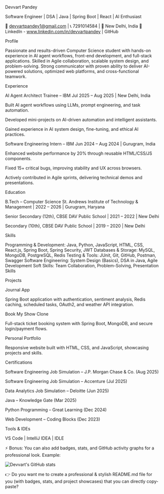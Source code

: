 Devvart Pandey

Software Engineer | DSA | Java | Spring Boot | React | AI Enthusiast

📧 devvartpandey1@gmail.com
 | 📞 7291014584 | 📍 New Delhi, India
🔗 LinkedIn - www.linkedin.com/in/devvartpandey
 | GitHub

Profile

Passionate and results-driven Computer Science student with hands-on experience in AI agent workflows, front-end development, and full-stack applications. Skilled in Agile collaboration, scalable system design, and problem-solving. Strong communicator with proven ability to deliver AI-powered solutions, optimized web platforms, and cross-functional teamwork.

Experience

AI Agent Architect Trainee – IBM
Jul 2025 – Aug 2025 | New Delhi, India

Built AI agent workflows using LLMs, prompt engineering, and task automation.

Developed mini-projects on AI-driven automation and intelligent assistants.

Gained experience in AI system design, fine-tuning, and ethical AI practices.

Software Engineering Intern – IBM
Jun 2024 – Aug 2024 | Gurugram, India

Enhanced website performance by 20% through reusable HTML/CSS/JS components.

Fixed 15+ critical bugs, improving stability and UX across browsers.

Actively contributed in Agile sprints, delivering technical demos and presentations.

Education

B.Tech – Computer Science
St. Andrews Institute of Technology & Management | 2022 – 2026 | Gurugram, Haryana

Senior Secondary (12th), CBSE
DAV Public School | 2021 – 2022 | New Delhi

Secondary (10th), CBSE
DAV Public School | 2019 – 2020 | New Delhi

Skills

Programming & Development: Java, Python, JavaScript, HTML, CSS, React.js, Spring Boot, Spring Security, JWT
Databases & Storage: MySQL, MongoDB, PostgreSQL, Redis
Testing & Tools: JUnit, Git, GitHub, Postman, Swagger
Software Engineering: System Design (Basics), DSA in Java, Agile Development
Soft Skills: Team Collaboration, Problem-Solving, Presentation Skills

Projects

Journal App

Spring Boot application with authentication, sentiment analysis, Redis caching, scheduled tasks, OAuth2, and weather API integration.

Book My Show Clone

Full-stack ticket booking system with Spring Boot, MongoDB, and secure login/payment flows.

Personal Portfolio

Responsive website built with HTML, CSS, and JavaScript, showcasing projects and skills.

Certifications

Software Engineering Job Simulation – J.P. Morgan Chase & Co. (Aug 2025)

Software Engineering Job Simulation – Accenture (Jul 2025)

Data Analytics Job Simulation – Deloitte (Jun 2025)

Java – Knowledge Gate (Mar 2025)

Python Programming – Great Learning (Dec 2024)

Web Development – Coding Blocks (Dec 2023)

Tools & IDEs

VS Code | IntelliJ IDEA | IDLE


⚡ Bonus: You can also add badges, stats, and GitHub activity graphs for a professional look. Example:

![Devvart's GitHub stats](https://github-readme-stats.vercel.app/api?username=devvartpandey25&show_icons=true&theme=radical)


👉 Do you want me to create a professional & stylish README.md file for you (with badges, stats, and project showcases) that you can directly copy-paste?
